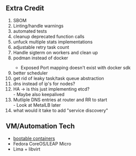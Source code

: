 ## Extra Credit

<ol>
<li> SBOM </li>
<li> Linting/handle warnings </li>
<li> automated tests</li>
<li> cleanup deprecated function calls </li>
<li> unfuck multiple stats implementations </li>
<li> adjustable retry task count </li>
<li> Handle sigterm on workers and clean up </li>
<li> podman instead of docker</li>
    <ul>
        <li>Exposed Port mapping doesn't exist with docker sdk</li>
    </ul>
<li> better scheduler </li>
<li> get rid of leaky task/task queue abstraction </li>
<li> dns instead of ip's for nodes? </li>
<li> HA -> is this just implementing etcd?</li>
    - Maybe also keepalived
<li> Mutliple DNS entries at router and RR to start</li>
    - Look at MetalLB later
<li> what would it take to add "service discovery"</li>
</ol>

## VM/Automation Tech

- [bootable containers](https://fedoramagazine.org/get-involved-with-fedora-bootable-containers/)
- Fedora CoreOS/LEAP Micro
- Lima + libvirt
